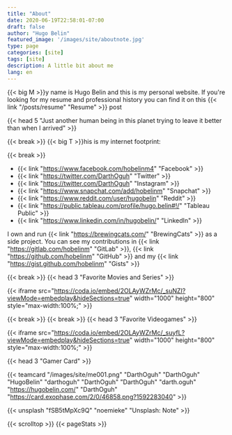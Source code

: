 ```yaml
---
title: "About"
date: 2020-06-19T22:58:01-07:00
draft: false
author: "Hugo Belin"
featured_image: '/images/site/aboutnote.jpg'
type: page
categories: [site]
tags: [site]
description: A little bit about me
lang: en
---
```


{{< big M >}}y name is Hugo Belin and this is my personal website.
If you're looking for my resume and professional history you can find it on this {{< link "/posts/resume" "Resume" >}} post

{{< head 5 "Just another human being in this planet trying to leave it better than when I arrived" >}}

{{< break >}}
{{< big T >}}his is my internet footprint:


{{< break >}}
- {{< link "https://www.facebook.com/hobelinm4" "Facebook" >}}
- {{< link "https://twitter.com/DarthOguh" "Twitter" >}}
- {{< link "https://twitter.com/DarthOguh" "Instagram" >}}
- {{< link "https://www.snapchat.com/add/hobelinm" "Snapchat" >}}
- {{< link "https://www.reddit.com/user/hugobelin" "Reddit" >}}
- {{< link "https://public.tableau.com/profile/hugo.belin#!/" "Tableau Public" >}}
- {{< link "https://www.linkedin.com/in/hugobelin/" "LinkedIn" >}}

I own and run {{< link "https://brewingcats.com/" "BrewingCats" >}} as a side project. You can see my contributions in 
{{< link "https://gitlab.com/hobelinm" "GitLab" >}}, {{< link "https://github.com/hobelinm" "GitHub" >}} and my {{< link "https://gist.github.com/hobelinm" "Gists" >}}

{{< break >}}
{{< head 3 "Favorite Movies and Series" >}}

{{< iframe src="https://coda.io/embed/2OLAyWZrMc/_suNZI?viewMode=embedplay&hideSections=true" width="1000" height="800" style="max-width:100%;" >}}

{{< break >}}
{{< break >}}
{{< head 3 "Favorite Videogames" >}}

{{< iframe src="https://coda.io/embed/2OLAyWZrMc/_suyfL?viewMode=embedplay&hideSections=true" width="1000" height="800" style="max-width:100%;" >}}

{{< head 3 "Gamer Card" >}}

{{< teamcard 
"/images/site/me001.png"
"DarthOguh"
"DarthOguh"
"HugoBelin"
"darthoguh"
"DarthOguh"
"DarthOguh"
"darth.oguh"
"https://hugobelin.com/"
"DarthOguh"
"https://card.exophase.com/2/0/46858.png?1592283040" >}}

{{< unsplash "fSB5tMpXc9Q" "noemieke" "Unsplash: Note" >}}

{{< scrolltop >}}
{{< pageStats >}}
